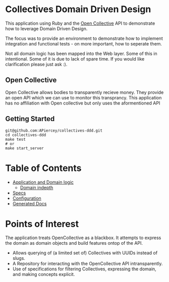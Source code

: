 # Collectives Domain Driven Design
This application using Ruby and the [Open Collective](https://opencollective.com/) API to demonstrate how to leverage Domain Driven Design.

The focus was to provide an environment to demonstrate how to implement integration and functional tests - on more important, how to seperate them.

Not all domain logic has been mapped into the Web layer. Some of this in intentional. Some of it is due to lack of spare time. If you would like clarification please just ask :).


## Open Collective
Open Collective allows bodies to transparently recieve money. They provide an open API which we can use to monitor this transprancy. This application has no affiliation with Open collective but only uses the aformentioned API

## Getting Started
```
git@github.com:APiercey/collectives-ddd.git
cd collectives-ddd
make test
# or
make start_server
```

# Table of Contents
- [ Application and Domain logic ]( lib/readme.md )
  - [ Domain indepth ]( lib/domain/readme.md )
- [ Specs ]( spec/readme.md )
- [ Configuration ]( config/readme.md )
- [ Generated Docs ]( docs.txt )

# Points of Interest
The application treats OpenCollective as a blackbox. It attempts to express the domain as domain objects and build features ontop of the API.

- Allows querying of (a limited set of) Collectives with UUIDs instead of slugs.
- A Repository for interacting with the OpenCollective API intransparently.
- Use of specifications for filtering Collectives, expressing the domain, and making concepts explicit.
